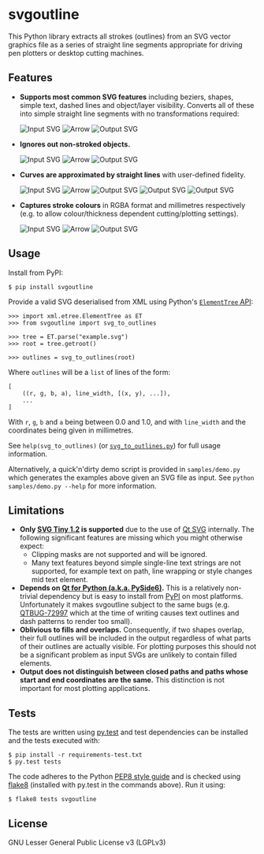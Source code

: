 svgoutline
==========

This Python library extracts all strokes (outlines) from an SVG vector graphics
file as a series of straight line segments appropriate for driving pen plotters
or desktop cutting machines.


Features
--------

* **Supports most common SVG features** including beziers, shapes, simple text,
  dashed lines and object/layer visibility. Converts all of these
  into simple straight line segments with no transformations required:
  
  ![Input SVG](./samples/basic_sample_input_text_as_outlines_for_readme.svg)
  ![Arrow](./samples/arrow.svg)
  ![Output SVG](./samples/basic_sample_output.svg)
* **Ignores out non-stroked objects.**
  
  ![Input SVG](./samples/outline_only_sample_input.svg)
  ![Arrow](./samples/arrow.svg)
  ![Output SVG](./samples/outline_only_sample_output.svg)
* **Curves are approximated by straight lines** with user-defined fidelity.
  
  ![Input SVG](./samples/curve_resolution_sample_input.svg)
  ![Arrow](./samples/arrow.svg)
  ![Output SVG](./samples/curve_resolution_sample_output_0.2.svg)
  ![Output SVG](./samples/curve_resolution_sample_output_1.0.svg)
  ![Output SVG](./samples/curve_resolution_sample_output_5.0.svg)
* **Captures stroke colours** in RGBA format and millimetres respectively (e.g.
  to allow colour/thickness dependent cutting/plotting settings).
  
  ![Input SVG](./samples/colours_sample_input.svg)
  ![Arrow](./samples/arrow.svg)
  ![Output SVG](./samples/colours_sample_output.svg)


Usage
-----

Install from PyPI:

    $ pip install svgoutline

Provide a valid SVG deserialised from XML using Python's [`ElementTree`
API](https://docs.python.org/3/library/xml.etree.elementtree.html):

    >>> import xml.etree.ElementTree as ET
    >>> from svgoutline import svg_to_outlines
    
    >>> tree = ET.parse("example.svg")
    >>> root = tree.getroot()
    
    >>> outlines = svg_to_outlines(root)

Where `outlines` will be a `list` of lines of the form:

    [
        ((r, g, b, a), line_width, [(x, y), ...]),
        ...
    ]

With `r`, `g`, `b` and `a` being between 0.0 and 1.0, and with `line_width` and
the coordinates being given in millimetres.

See `help(svg_to_outlines)` (or
[`svg_to_outlines.py`](./svgoutline/svg_to_outlines.py)) for full usage
information.

Alternatively, a quick'n'dirty demo script is provided in `samples/demo.py`
which generates the examples above given an SVG file as input. See `python
samples/demo.py --help` for more information.


Limitations
-----------

* **Only [SVG Tiny 1.2](https://www.w3.org/TR/SVGTiny12/) is supported** due to the
  use of [Qt SVG](http://doc.qt.io/qt-5/qtsvg-index.html) internally. The
  following significant features are missing which you might otherwise expect:
  * Clipping masks are not supported and will be ignored.
  * Many text features beyond simple single-line text strings are not
    supported, for example text on path, line wrapping or style changes mid
    text element.
* **Depends on [Qt for Python (a.k.a.
  PySide6)](https://wiki.qt.io/Qt_for_Python).**  This is a relatively
  non-trivial dependency but is easy to install from
  [PyPI](https://pypi.org/project/PySide6/) on most platforms. Unfortunately it
  makes svgoutline subject to the same bugs (e.g.
  [QTBUG-72997](https://bugreports.qt.io/browse/QTBUG-72997) which at the time
  of writing causes text outlines and dash patterns to render too small).
* **Oblivious to fills and overlaps.** Consequently, if two shapes overlap,
  their full outlines will be included in the output regardless of what parts
  of their outlines are actually visible. For plotting purposes this should not
  be a significant problem as input SVGs are unlikely to contain filled
  elements.
* **Output does not distinguish between closed paths and paths whose start and
  end coordinates are the same.** This distinction is not important for most
  plotting applications.


Tests
-----

The tests are written using [py.test](https://docs.pytest.org/en/latest/) and
test dependencies can be installed and the tests executed with:

    $ pip install -r requirements-test.txt
    $ py.test tests

The code adheres to the Python [PEP8 style
guide](https://www.python.org/dev/peps/pep-0008/) and is checked using
[flake8](http://flake8.pycqa.org/en/latest/) (installed with py.test in the
commands above). Run it using:

    $ flake8 tests svgoutline


License
-------

GNU Lesser General Public License v3 (LGPLv3)
